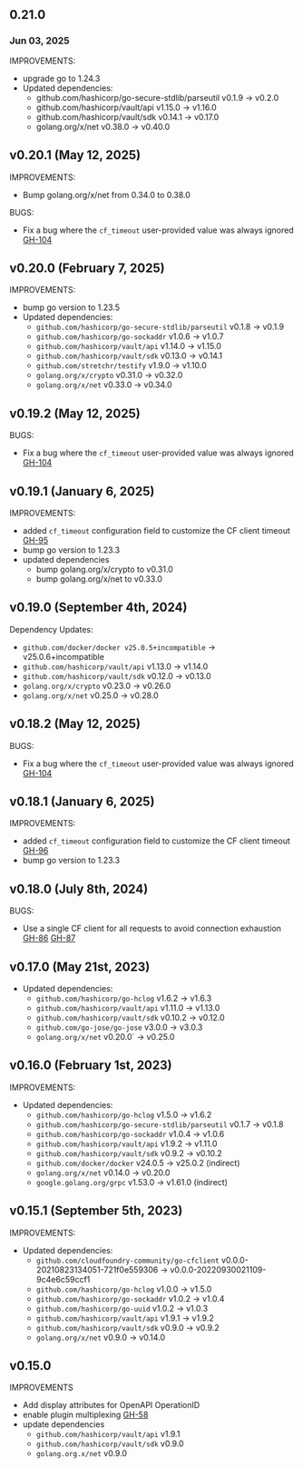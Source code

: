 ## 0.21.0
### Jun 03, 2025

IMPROVEMENTS:
* upgrade go to 1.24.3
* Updated dependencies: 
   * github.com/hashicorp/go-secure-stdlib/parseutil v0.1.9 -> v0.2.0
   * github.com/hashicorp/vault/api v1.15.0 -> v1.16.0
   * github.com/hashicorp/vault/sdk v0.14.1 -> v0.17.0
   * golang.org/x/net v0.38.0 -> v0.40.0 
## v0.20.1 (May 12, 2025)

IMPROVEMENTS:

* Bump golang.org/x/net from 0.34.0 to 0.38.0

BUGS:

* Fix a bug where the `cf_timeout` user-provided value was always ignored [GH-104](https://github.com/hashicorp/vault-plugin-auth-cf/pull/104)

## v0.20.0 (February 7, 2025)

IMPROVEMENTS:

* bump go version to 1.23.5
* Updated dependencies:
   * `github.com/hashicorp/go-secure-stdlib/parseutil` v0.1.8 -> v0.1.9
   * `github.com/hashicorp/go-sockaddr` v1.0.6 -> v1.0.7
   * `github.com/hashicorp/vault/api` v1.14.0 -> v1.15.0
   * `github.com/hashicorp/vault/sdk` v0.13.0 -> v0.14.1
   * `github.com/stretchr/testify` v1.9.0 -> v1.10.0
   * `golang.org/x/crypto` v0.31.0 -> v0.32.0
   * `golang.org/x/net` v0.33.0 -> v0.34.0

## v0.19.2 (May 12, 2025)

BUGS:

* Fix a bug where the `cf_timeout` user-provided value was always ignored [GH-104](https://github.com/hashicorp/vault-plugin-auth-cf/pull/104)

## v0.19.1 (January 6, 2025)

IMPROVEMENTS:

* added `cf_timeout` configuration field to customize the CF client timeout [GH-95](https://github.com/hashicorp/vault-plugin-auth-cf/pull/95)
* bump go version to 1.23.3
* updated dependencies
  * bump golang.org/x/crypto to v0.31.0
  * bump golang.org/x/net to v0.33.0

## v0.19.0 (September 4th, 2024)

Dependency Updates:
* `github.com/docker/docker v25.0.5+incompatible` -> v25.0.6+incompatible
* `github.com/hashicorp/vault/api` v1.13.0 -> v1.14.0
* `github.com/hashicorp/vault/sdk` v0.12.0 -> v0.13.0
* `golang.org/x/crypto` v0.23.0 -> v0.26.0
* `golang.org/x/net` v0.25.0 -> v0.28.0

## v0.18.2 (May 12, 2025)

BUGS:

* Fix a bug where the `cf_timeout` user-provided value was always ignored [GH-104](https://github.com/hashicorp/vault-plugin-auth-cf/pull/104)

## v0.18.1 (January 6, 2025)

IMPROVEMENTS:

* added `cf_timeout` configuration field to customize the CF client timeout [GH-96](https://github.com/hashicorp/vault-plugin-auth-cf/pull/96)
* bump go version to 1.23.3

## v0.18.0 (July 8th, 2024)

BUGS:
* Use a single CF client for all requests to avoid connection exhaustion [GH-86](https://github.com/hashicorp/vault-plugin-auth-cf/pull/86) [GH-87](https://github.com/hashicorp/vault-plugin-auth-cf/pull/87)


## v0.17.0 (May 21st, 2023)

* Updated dependencies:
   * `github.com/hashicorp/go-hclog` v1.6.2 -> v1.6.3
   * `github.com/hashicorp/vault/api` v1.11.0 -> v1.13.0
   * `github.com/hashicorp/vault/sdk` v0.10.2 -> v0.12.0
   * `github.com/go-jose/go-jose` v3.0.0 -> v3.0.3
   * `golang.org/x/net` v0.20.0` -> v0.25.0

## v0.16.0 (February 1st, 2023)

IMPROVEMENTS:

* Updated dependencies:
   * `github.com/hashicorp/go-hclog` v1.5.0 -> v1.6.2
   * `github.com/hashicorp/go-secure-stdlib/parseutil` v0.1.7 -> v0.1.8
   * `github.com/hashicorp/go-sockaddr` v1.0.4 -> v1.0.6
   * `github.com/hashicorp/vault/api` v1.9.2 -> v1.11.0
   * `github.com/hashicorp/vault/sdk` v0.9.2 -> v0.10.2
   * `github.com/docker/docker` v24.0.5 -> v25.0.2 (indirect)
   * `golang.org/x/net` v0.14.0 -> v0.20.0
   * `google.golang.org/grpc` v1.53.0 -> v1.61.0 (indirect)

## v0.15.1 (September 5th, 2023)

IMPROVEMENTS:

* Updated dependencies:
   * `github.com/cloudfoundry-community/go-cfclient` v0.0.0-20210823134051-721f0e559306 -> v0.0.0-20220930021109-9c4e6c59ccf1
   * `github.com/hashicorp/go-hclog` v1.0.0 -> v1.5.0
   * `github.com/hashicorp/go-sockaddr` v1.0.2 -> v1.0.4
   * `github.com/hashicorp/go-uuid` v1.0.2 -> v1.0.3
   * `github.com/hashicorp/vault/api` v1.9.1 -> v1.9.2
   * `github.com/hashicorp/vault/sdk` v0.9.0 -> v0.9.2
   * `golang.org/x/net` v0.9.0 -> v0.14.0

## v0.15.0
IMPROVEMENTS

* Add display attributes for OpenAPI OperationID
* enable plugin multiplexing [GH-58](https://github.com/hashicorp/vault-plugin-auth-cf/pull/58)
* update dependencies
  * `github.com/hashicorp/vault/api` v1.9.1
  * `github.com/hashicorp/vault/sdk` v0.9.0
  * `golang.org.x/net` v0.9.0
